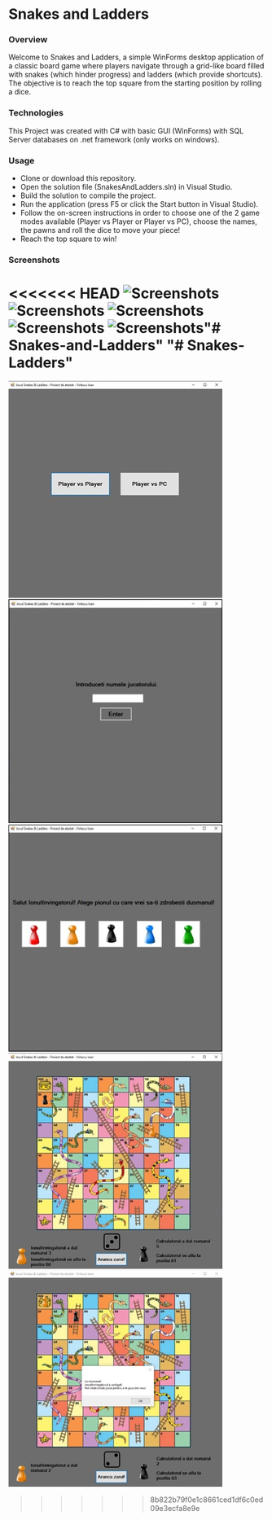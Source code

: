 # Snakes and Ladders

### Overview
Welcome to Snakes and Ladders, a simple WinForms desktop application of a classic board game where players navigate through a grid-like board filled with snakes (which hinder progress) and ladders (which provide shortcuts). The objective is to reach the top square from the starting position by rolling a dice.

### Technologies
This Project was created with C# with basic GUI (WinForms) with SQL Server databases on .net framework (only works on windows).

### Usage
- Clone or download this repository.
- Open the solution file (SnakesAndLadders.sln) in Visual Studio.
- Build the solution to compile the project.
- Run the application (press F5 or click the Start button in Visual Studio).
- Follow the on-screen instructions in order to choose one of the 2 game modes available (Player vs Player or Player vs PC), choose the names, the pawns and roll the dice to move your piece!
- Reach the top square to win!

### Screenshots
<<<<<<< HEAD
![Screenshots](screenshots/gameplay.png)
![Screenshots](screenshots/gameplay.png)
![Screenshots](screenshots/gameplay.png)
![Screenshots](screenshots/gameplay.png)
![Screenshots](screenshots/gameplay.png)"# Snakes-and-Ladders" 
"# Snakes-Ladders" 
=======
![Screenshots](screenshots/screenshot1.jpg)
![Screenshots](screenshots/screenshot2.jpg)
![Screenshots](screenshots/screenshot3.jpg)
![Screenshots](screenshots/screenshot4.jpg)
![Screenshots](screenshots/screenshot5.jpg)
>>>>>>> 8b822b79f0e1c8661ced1df6c0ed09e3ecfa8e9e
